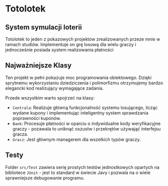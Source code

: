 # Totolotek 
## System symulacji loterii

Totolotek to jeden z pokazowych projektów zrealizowanych przeze mnie w ramach studiów. Implementuje on grę losową dla wielu graczy i jednocześnie posiada system realizowania płatności

## Najważniejsze Klasy

Ten projekt w pełni pokazuje moc programowania obiektowego. Dzięki sprytnemu wykorzystaniu dziedziczenia i polimorfizmu otrzymujemy bardzo elegancki kod realizujący wymagające zadania.

Przede wszystkim warto spojrzeć na klasy:

- `Centrala`: Realizuje główną funkcjonalność systemu losującego, licząc wydane kupony i implementując inteligentny system sprawdzania poprawności kuponów. 
- `Bank`: Procesuje płatności w oparciu o indywidualne kody weryfikacyjne graczy - pozawala to uniknąć oszustw i przekrętów używająć interfejsu gracza.
- `Gracz`: Jest głównym managerem dla wszelkich typów graczy.  

## Testy

Folder `src/Test` zawiera serię prostych testów jednostkowych opartych na bibliotece `JUnit` - jest to standard w świecie Javy i pozwala na o wiele sprawniejsze debugowanie programu. 



